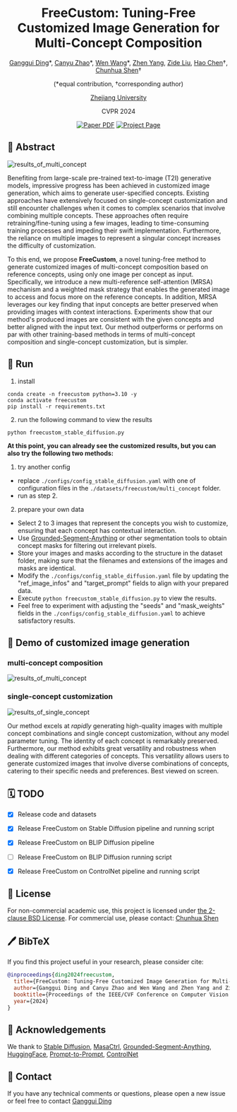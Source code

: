 <div align="center">

<h1>FreeCustom: Tuning-Free Customized Image Generation for Multi-Concept Composition</h1>


[Ganggui Ding](https://dingangui.github.io)\*, [Canyu Zhao](https://volcverse.vercel.app)\*, [Wen Wang](https://github.com/encounter1997)\*, [Zhen Yang](https://zhenyangcs.github.io/), [Zide Liu](https://github.com/zideliu), [Hao Chen](https://scholar.google.com/citations?user=FaOqRpcAAAAJ)&#8224;, [Chunhua Shen](https://cshen.github.io/)&#8224; 

(*equal contribution, &#8224;corresponding author)

[Zhejiang University](https://www.zju.edu.cn/english/)

CVPR 2024

<a href="https://arxiv.org/abs/2405.13870">
<img src='https://img.shields.io/badge/arxiv-FreeCustom-blue' alt='Paper PDF'></a>
<a href="https://aim-uofa.github.io/FreeCustom/">
<img src='https://img.shields.io/badge/Project-Website-orange' alt='Project Page'></a>

</div>

## 📖 Abstract
![results_of_multi_concept](docs/static/images/method_overview.png)
<p>
  Benefiting from large-scale pre-trained text-to-image (T2I) generative models, impressive progress has been achieved in customized image generation, which aims to generate user-specified concepts.
  Existing approaches have extensively focused on single-concept customization and still encounter challenges when it comes to complex scenarios that involve combining multiple concepts. These approaches often require retraining/fine-tuning using a few images, leading to time-consuming training processes and impeding their swift implementation. 
  Furthermore, the reliance on multiple images to represent a singular concept increases the difficulty of customization.
</p>
<p>
  To this end, we propose <b>FreeCustom</b>, a novel tuning-free method to generate customized images of multi-concept composition based on reference concepts, using only one image per concept as input. Specifically, we introduce a new multi-reference self-attention (MRSA) mechanism and a weighted mask strategy that enables the generated image to access and focus more on the reference concepts. In addition, MRSA leverages our key finding that input concepts are better preserved when providing images with context interactions.
  Experiments show that our method's produced images are consistent with the given concepts and better aligned with the input text.
  Our method outperforms or performs on par with other training-based methods in terms of multi-concept composition and single-concept customization, but is simpler.
</p>


## 🚀 Run
1. install
```
conda create -n freecustom python=3.10 -y
conda activate freecustom
pip install -r requirements.txt
```

2. run the following command to view the results
```
python freecustom_stable_diffusion.py
```

**At this point, you can already see the customized results, but you can also try the following two methods:**
1. try another config
- replace `./configs/config_stable_diffusion.yaml` with one of configuration files in the `./datasets/freecustom/multi_concept` folder. 
- run as step 2.

2. prepare your own data
- Select 2 to 3 images that represent the concepts you wish to customize, ensuring that each concept has contextual interaction.
- Use [Grounded-Segment-Anything](https://github.com/IDEA-Research/Grounded-Segment-Anything) or other segmentation tools to obtain concept masks for filtering out irrelevant pixels.
- Store your images and masks according to the structure in the dataset folder, making sure that the filenames and extensions of the images and masks are identical.
- Modify the `./configs/config_stable_diffusion.yaml` file by updating the "ref_image_infos" and "target_prompt" fields to align with your prepared data.
- Execute `python freecustom_stable_diffusion.py` to view the results.
- Feel free to experiment with adjusting the "seeds" and "mask_weights" fields in the `./configs/config_stable_diffusion.yaml` to achieve satisfactory results.

## 🌄 Demo of customized image generation
### multi-concept composition 
![results_of_multi_concept](docs/static/images/results_of_multi_concept.png)

### single-concept customization
![results_of_single_concept](docs/static/images/results_of_single_concept.png)

Our method excels at *rapidly* generating high-quality images with multiple concept combinations and single concept customization, without any model parameter tuning. The identity of each concept is remarkably preserved. Furthermore, our method exhibits great versatility and robustness when dealing with different categories of concepts. This versatility allows users to generate customized images that involve diverse combinations of concepts, catering to their specific needs and preferences. Best viewed on screen.

## 🗓️ TODO
- [x] Release code and datasets
- [x] Release FreeCustom on Stable Diffusion pipeline and running script
- [x] Release FreeCustom on BLIP Diffusion pipeline
- [ ] Release FreeCustom on BLIP Diffusion running script
- [x] Release FreeCustom on ControlNet pipeline and running script


## 🎫 License
For non-commercial academic use, this project is licensed under [the 2-clause BSD License](https://opensource.org/license/bsd-2-clause). 
For commercial use, please contact: [Chunhua Shen](mailto:chhshen@gmail.com)




## 🖊️ BibTeX
If you find this project useful in your research, please consider cite:

```bibtex
@inproceedings{ding2024freecustom,
  title={FreeCustom: Tuning-Free Customized Image Generation for Multi-Concept Composition}, 
  author={Ganggui Ding and Canyu Zhao and Wen Wang and Zhen Yang and Zide Liu and Hao Chen and Chunhua Shen},
  booktitle={Proceedings of the IEEE/CVF Conference on Computer Vision and Pattern Recognition},
  year={2024}
}
```

## 🙏 Acknowledgements
We thank to [Stable Diffusion](https://github.com/CompVis/stable-diffusion), [MasaCtrl](https://github.com/TencentARC/MasaCtrl), [Grounded-Segment-Anything](https://github.com/IDEA-Research/Grounded-Segment-Anything), [HuggingFace](https://huggingface.co), [Prompt-to-Prompt](https://github.com/google/prompt-to-prompt), [ControlNet](https://github.com/lllyasviel/ControlNet)

## 📧 Contact

If you have any technical comments or questions, please open a new issue or feel free to contact [Ganggui Ding](https://dingangui.github.io)

